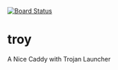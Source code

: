 [![Board Status](https://dev.azure.com/yequ/ad3004cb-6916-4408-8b74-4146b2ff6159/84c09bbc-2da7-4280-aad4-e2ed3921824c/_apis/work/boardbadge/6705a027-9bf4-408d-89d3-1e29ab08829d)](https://dev.azure.com/yequ/ad3004cb-6916-4408-8b74-4146b2ff6159/_boards/board/t/84c09bbc-2da7-4280-aad4-e2ed3921824c/Microsoft.RequirementCategory)
# troy
A Nice Caddy with Trojan Launcher
